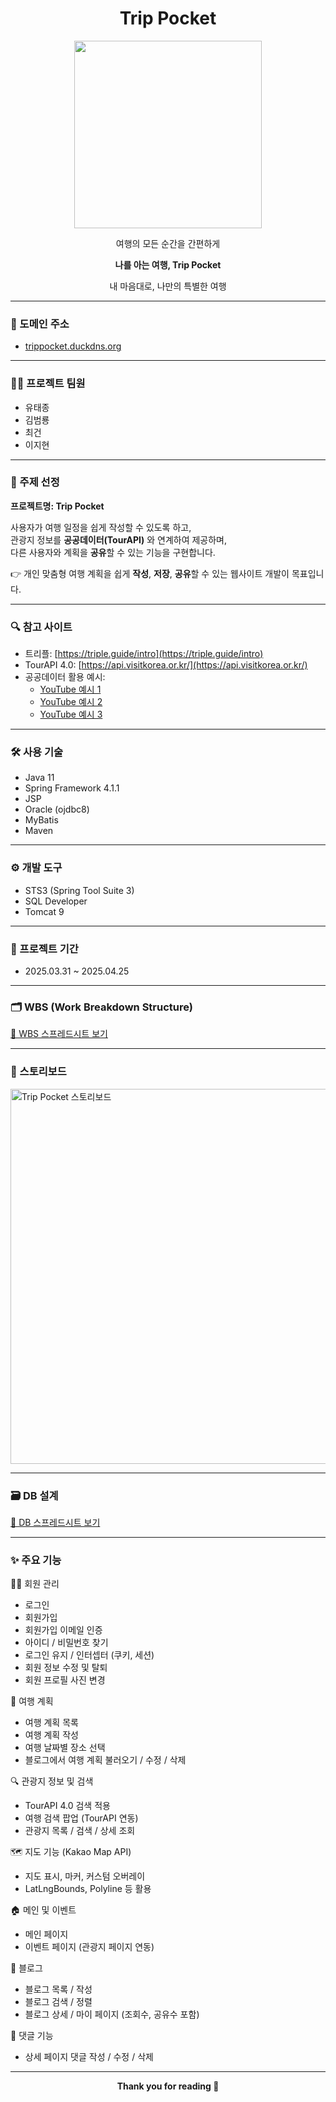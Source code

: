 <h1 align="center">Trip Pocket</h1>

<p align="center">
  <img src="https://github.com/user-attachments/assets/ea5685c9-3eee-4f53-8e66-effb38b4fa0b" width="300"/>
</p>

<p align="center">여행의 모든 순간을 간편하게</p>
<p align="center"><strong>나를 아는 여행, Trip Pocket</strong></p>
<p align="center">내 마음대로, 나만의 특별한 여행</p>

---

### 🔗 도메인 주소
- [trippocket.duckdns.org](http://trippocket.duckdns.org)

---

### 👨‍💻 프로젝트 팀원
- 유태종
- 김범룡
- 최건
- 이지현

---

### 🎯 주제 선정
**프로젝트명: Trip Pocket**

사용자가 여행 일정을 쉽게 작성할 수 있도록 하고,  
관광지 정보를 **공공데이터(TourAPI)** 와 연계하여 제공하며,  
다른 사용자와 계획을 **공유**할 수 있는 기능을 구현합니다.

👉 개인 맞춤형 여행 계획을 쉽게 **작성**, **저장**, **공유**할 수 있는 웹사이트 개발이 목표입니다.

---

### 🔍 참고 사이트  
- 트리플: [https://triple.guide/intro](https://triple.guide/intro)  
- TourAPI 4.0: [https://api.visitkorea.or.kr/](https://api.visitkorea.or.kr/)  
- 공공데이터 활용 예시:  
  - [YouTube 예시 1](https://www.youtube.com/watch?v=KnDQ4ysqyMI&t=67s)  
  - [YouTube 예시 2](https://www.youtube.com/watch?v=FJo4iXZ4bt4)  
  - [YouTube 예시 3](https://www.youtube.com/watch?v=yHWLyOShRCM&t=136s)

---

### 🛠 사용 기술
- Java 11
- Spring Framework 4.1.1
- JSP
- Oracle (ojdbc8)
- MyBatis
- Maven

---

### ⚙ 개발 도구
- STS3 (Spring Tool Suite 3)
- SQL Developer
- Tomcat 9

---

### 📅 프로젝트 기간
- 2025.03.31 ~ 2025.04.25

---

### 🗂 WBS (Work Breakdown Structure)
[🔗 WBS 스프레드시트 보기](https://docs.google.com/spreadsheets/d/e/2PACX-1vSGk6rWZbM7f4B8FllXBJr7r3vIunj4LSrDQ8NfP6oxkaVTLaUT_jiq3yyinkiYvw55qejFqRs8-3En/pubhtml?gid=1115838130&single=true)


---

### 🧭 스토리보드
<img src="https://github.com/user-attachments/assets/85dee6ae-eab9-4a37-99a9-e15b7e25ce14" width="600" alt="Trip Pocket 스토리보드"/>

---

### 🗃 DB 설계
[🔗 DB 스프레드시트 보기](https://docs.google.com/spreadsheets/d/e/2PACX-1vSGk6rWZbM7f4B8FllXBJr7r3vIunj4LSrDQ8NfP6oxkaVTLaUT_jiq3yyinkiYvw55qejFqRs8-3En/pubhtml?gid=1763198525&single=true)

---

### ✨ 주요 기능
🧑‍💼 회원 관리
- 로그인
- 회원가입
- 회원가입 이메일 인증
- 아이디 / 비밀번호 찾기
- 로그인 유지 / 인터셉터 (쿠키, 세션)
- 회원 정보 수정 및 탈퇴
- 회원 프로필 사진 변경

  
🧳 여행 계획
- 여행 계획 목록
- 여행 계획 작성
- 여행 날짜별 장소 선택
- 블로그에서 여행 계획 불러오기 / 수정 / 삭제


🔍 관광지 정보 및 검색
- TourAPI 4.0 검색 적용
- 여행 검색 팝업 (TourAPI 연동)
- 관광지 목록 / 검색 / 상세 조회
  

🗺 지도 기능 (Kakao Map API)
- 지도 표시, 마커, 커스텀 오버레이
- LatLngBounds, Polyline 등 활용


🏠 메인 및 이벤트
- 메인 페이지
- 이벤트 페이지 (관광지 페이지 연동)


📝 블로그
- 블로그 목록 / 작성
- 블로그 검색 / 정렬
- 블로그 상세 / 마이 페이지 (조회수, 공유수 포함)


💬 댓글 기능
- 상세 페이지 댓글 작성 / 수정 / 삭제


---

<p align="center"><strong>Thank you for reading 🙏</strong></p>
